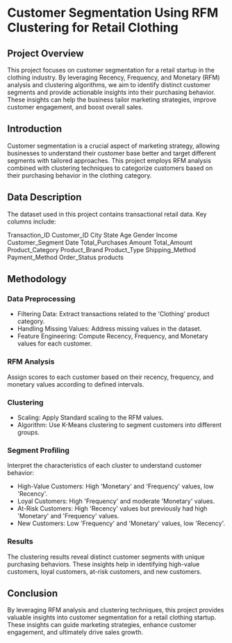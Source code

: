 # Customer Segmentation Using RFM Clustering for Retail Clothing

## Project Overview
This project focuses on customer segmentation for a retail startup in the clothing industry. By leveraging Recency, Frequency, and Monetary (RFM) analysis and clustering algorithms, we aim to identify distinct customer segments and provide actionable insights into their purchasing behavior. These insights can help the business tailor marketing strategies, improve customer engagement, and boost overall sales.

## Introduction
Customer segmentation is a crucial aspect of marketing strategy, allowing businesses to understand their customer base better and target different segments with tailored approaches. This project employs RFM analysis combined with clustering techniques to categorize customers based on their purchasing behavior in the clothing category.

## Data Description
The dataset used in this project contains transactional retail data. Key columns include:

Transaction_ID
Customer_ID
City
State
Age
Gender
Income
Customer_Segment
Date
Total_Purchases
Amount
Total_Amount
Product_Category
Product_Brand
Product_Type
Shipping_Method
Payment_Method
Order_Status
products

## Methodology

### Data Preprocessing
- Filtering Data: Extract transactions related to the 'Clothing' product category.
- Handling Missing Values: Address missing values in the dataset.
- Feature Engineering: Compute Recency, Frequency, and Monetary values for each customer.

### RFM Analysis
Assign scores to each customer based on their recency, frequency, and monetary values according to defined intervals.

### Clustering
- Scaling: Apply Standard scaling to the RFM values.
- Algorithm: Use K-Means clustering to segment customers into different groups.
  
### Segment Profiling
Interpret the characteristics of each cluster to understand customer behavior:

- High-Value Customers: High 'Monetary' and 'Frequency' values, low 'Recency'.
- Loyal Customers: High 'Frequency' and moderate 'Monetary' values.
- At-Risk Customers: High 'Recency' values but previously had high 'Monetary' and 'Frequency' values.
- New Customers: Low 'Frequency' and 'Monetary' values, low 'Recency'.

### Results
The clustering results reveal distinct customer segments with unique purchasing behaviors. These insights help in identifying high-value customers, loyal customers, at-risk customers, and new customers.

## Conclusion
By leveraging RFM analysis and clustering techniques, this project provides valuable insights into customer segmentation for a retail clothing startup. These insights can guide marketing strategies, enhance customer engagement, and ultimately drive sales growth.
